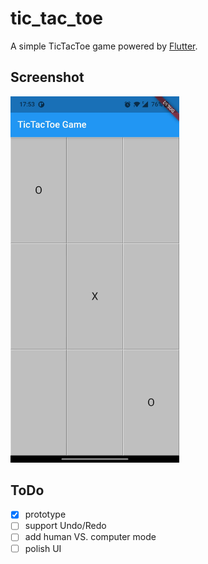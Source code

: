 # tic_tac_toe

A simple TicTacToe game powered by [Flutter](https://flutter.dev/).

## Screenshot

<img src="screenshot.jpeg" width="270"/>

## ToDo

- [x] prototype
- [ ] support Undo/Redo
- [ ] add human VS. computer mode
- [ ] polish UI
